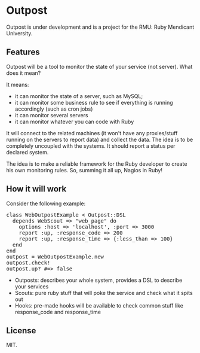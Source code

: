 # Outpost

Outpost is under development and is a project for the RMU: Ruby Mendicant
University.

## Features

Outpost will be a tool to monitor the state of your service (not server). What does it mean?

It means:

* it can monitor the state of a server, such as MySQL;
* it can monitor some business rule to see if everything is running accordingly (such as cron jobs)
* it can monitor several servers
* it can monitor whatever you can code with Ruby

It will connect to the related machines (it won't have any proxies/stuff running on the servers to
report data) and collect the data. The idea is to be completely uncoupled with the systems.
It should report a status per declared system.

The idea is to make a reliable framework for the Ruby developer to create his own monitoring rules.
So, summing it all up, Nagios in Ruby!

## How it will work

Consider the following example:

<pre>
class WebOutpostExample < Outpost::DSL
  depends WebScout => "web page" do
    options :host => 'localhost', :port => 3000
    report :up, :response_code => 200
    report :up, :response_time => {:less_than => 100}
  end
end
outpost = WebOutpostExample.new
outpost.check!
outpost.up? #=> false
</pre>


* Outposts: describes your whole system, provides a DSL to describe your services
* Scouts: pure ruby stuff that will poke the service and check what it spits out
* Hooks: pre-made hooks will be available to check common stuff like response_code and response_time

## License

MIT.
